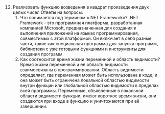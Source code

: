 12. Реализовать функцию возведения в квадрат произведения двух целых чисел
    Ответы на вопросы:
    1. Что понимается под термином «.NET Framework»?
    .NET Framework - это программная платформа, разработанная компанией Microsoft, предназначенная для создания и выполнения приложений на языках программирования, совместимых с этой платформой.
    Он включает в себя разные части, такие как специальная программа для запуска программ, библиотеки с уже готовыми функциями и инструменты для создания программ.
    13. Как соотносится время жизни переменной и область видимости?
    Время жизни переменной и её область видимости взаимосвязаны в программировании. Область видимости определяет, где переменная может быть использована в коде, и она может быть ограничена локальной 
    областью видимости внутри функции или глобальной областью видимости в пределах всей программы. Переменные, объявленные в локальной области видимости функции, имеют короткое время жизни, они создаются 
    при входе в функцию и уничтожаются при её завершении. 
    
